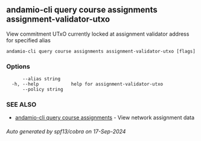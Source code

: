## andamio-cli query course assignments assignment-validator-utxo

View commitment UTxO currently locked at assignment validator address for specified alias

```
andamio-cli query course assignments assignment-validator-utxo [flags]
```

### Options

```
      --alias string    
  -h, --help            help for assignment-validator-utxo
      --policy string   
```

### SEE ALSO

* [andamio-cli query course assignments](andamio-cli_query_course_assignments.md)	 - View network assignment data

###### Auto generated by spf13/cobra on 17-Sep-2024
